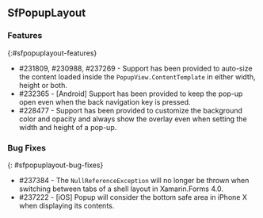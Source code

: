 ## SfPopupLayout

### Features
{:#sfpopuplayout-features}

* \#231809, #230988, #237269 - Support has been provided to auto-size the content loaded inside the `PopupView.ContentTemplate` in either width, height or both.
* \#232365 - [Android] Support has been provided to keep the pop-up open even when the back navigation key is pressed.
* \#228477 - Support has been provided to customize the background color and opacity and always show the overlay even when setting the width and height of a pop-up.

### Bug Fixes
{: #sfpopuplayout-bug-fixes}

* \#237384 - The `NullReferenceException` will no longer be thrown when switching between tabs of a shell layout in Xamarin.Forms 4.0.
* \#237222 - [iOS] Popup will consider the bottom safe area in iPhone X when displaying its contents.

